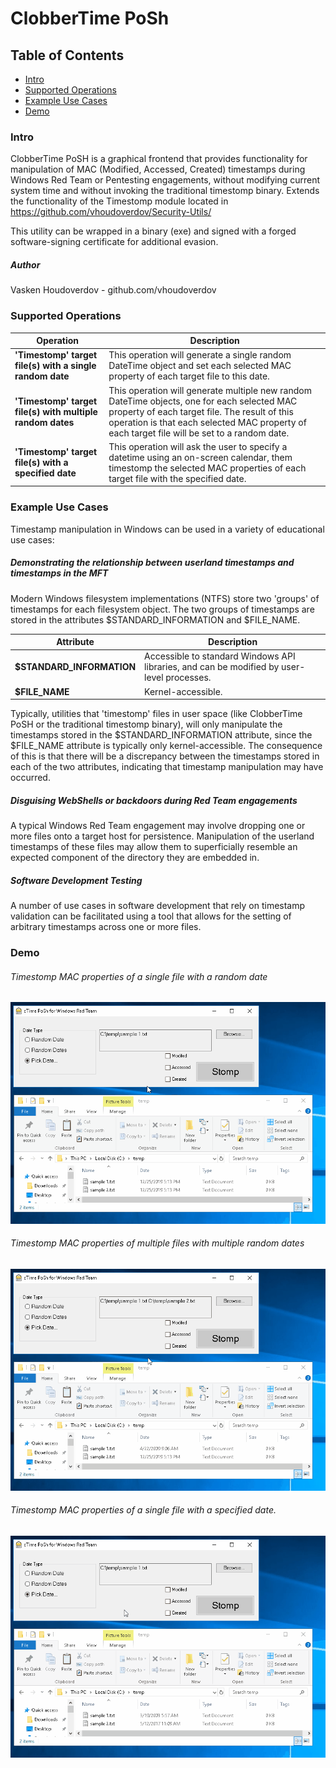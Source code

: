 # ClobberTime PoSh

## Table of Contents
* [Intro](#intro)
* [Supported Operations](#operations)
* [Example Use Cases](#use-cases)
* [Demo](#demo)

### <a name="intro"></a>Intro
ClobberTime PoSH is a graphical frontend that provides functionality for manipulation of MAC (Modified, Accessed, Created) timestamps during Windows Red Team or Pentesting engagements, without modifying current system time and without invoking the traditional timestomp binary.  Extends the functionality of the Timestomp module located in https://github.com/vhoudoverdov/Security-Utils/

This utility can be wrapped in a binary (exe) and signed with a forged software-signing certificate for additional evasion.

##### Author
Vasken Houdoverdov  - github.com/vhoudoverdov

### <a name="operations"></a>Supported Operations

| Operation | Description |
| --- | --- |
| **'Timestomp' target file(s) with a single random date** | This operation will generate a single random DateTime object and set each selected MAC property of each target file to this date. |
| **'Timestomp' target file(s) with multiple random dates** | This operation will generate multiple new random DateTime objects, one for each selected MAC property of each target file.  The result of this operation is that each selected MAC property of each target file will be set to a random date. 
 | **'Timestomp' target file(s) with a specified date** | This operation will ask the user to specify a datetime using an on-screen calendar, them timestomp the selected MAC properties of each target file with the specified date.|

### <a name="use-cases"></a>Example Use Cases
Timestamp manipulation in Windows can be used in a variety of educational use cases:
##### Demonstrating the relationship between userland timestamps and timestamps in the MFT
Modern Windows filesystem implementations (NTFS) store two 'groups' of timestamps for each filesystem object.  The two groups of timestamps are stored in the attributes $STANDARD_INFORMATION and $FILE_NAME.  

| Attribute | Description |
| --- | --- |
| **$STANDARD_INFORMATION** | Accessible to standard Windows API libraries, and can be modified by user-level processes. |
| **$FILE_NAME** | Kernel-accessible. 

Typically, utilities that 'timestomp' files in user space (like ClobberTime PoSH or the traditional timestomp binary), will only manipulate the timestamps stored in the $STANDARD_INFORMATION attribute, since the $FILE_NAME attribute is typically only kernel-accessible.  The consequence of this is that there will be a discrepancy between the timestamps stored in each of the two attributes, indicating that timestamp manipulation may have occurred.

##### Disguising WebShells or backdoors during Red Team engagements
A typical Windows Red Team engagement may involve dropping one or more files onto a target host for persistence.  Manipulation of the userland timestamps of these files may allow them to superficially resemble an expected component of the directory they are embedded in.

##### Software Development Testing
A number of use cases in software development that rely on timestamp validation can be facilitated using a tool that allows for the setting of arbitrary timestamps across one or more files.

### <a name="demo"></a>Demo
###### Timestomp MAC properties of a single file with a random date

![](demo/demo-single-file-single-date.gif)

###### Timestomp MAC properties of multiple files with multiple random dates

![](demo/demo-multiple-files-multiple-dates.gif)

###### Timestomp MAC properties of a single file with a specified date. 

![](demo/demo-single-file-specific-date.gif)
